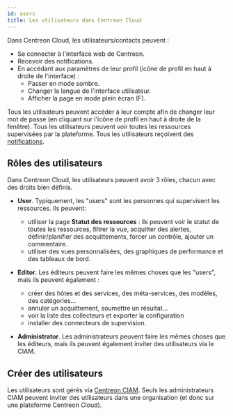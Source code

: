 ```yaml
---
id: users
title: Les utilisateurs dans Centreon Cloud
---
```


Dans Centreon Cloud, les utilisateurs/contacts peuvent :

* Se connecter à l'interface web de Centreon.
* Recevoir des notifications.
* En accédant aux paramètres de leur profil (icône de profil en haut à droite de l'interface) :
  * Passer en mode sombre.
  * Changer la langue de l'interface utilisateur.
  * Afficher la page en mode plein écran (F).

Tous les utilisateurs peuvent accéder à leur compte afin de changer leur mot de passe (en cliquant sur l'icône de profil en haut à droite de la fenêtre). Tous les utilisateurs peuvent voir toutes les ressources supervisées par la plateforme. Tous les utilisateurs reçoivent des [notifications](../alerts-notifications/notif-configuration.md).

## Rôles des utilisateurs

Dans Centreon Cloud, les utilisateurs peuvent avoir 3 rôles, chacun avec des droits bien définis.

* **User**. Typiquement, les "users" sont les personnes qui supervisent les ressources. Ils peuvent:
  * utiliser la page **Statut des ressources** : ils peuvent voir le statut de toutes les ressources, filtrer la vue, acquitter des alertes, définir/planifier des acquittements, forcer un contrôle, ajouter un commentaire.
  * utiliser des vues personnalisées, des graphiques de performance et des tableaux de bord.

* **Editor**. Les éditeurs peuvent faire les mêmes choses que les "users", mais ils peuvent également :
  * créer des hôtes et des services, des méta-services, des modèles, des catégories...
  * annuler un acquittement, soumettre un résultat...
  * voir la liste des collecteurs et exporter la configuration
  * installer des connecteurs de supervision.

* **Administrator**. Les administrateurs peuvent faire les mêmes choses que les éditeurs, mais ils peuvent également inviter des utilisateurs via le CIAM.

## Créer des utilisateurs

Les utilisateurs sont gérés via [Centreon CIAM](../ciam/ciam.md). Seuls les administrateurs CIAM peuvent inviter des utilisateurs dans une organisation (et donc sur une plateforme Centreon Cloud).
